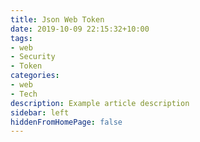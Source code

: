 ```yaml
---
title: Json Web Token
date: 2019-10-09 22:15:32+10:00
tags:
- web
- Security
- Token
categories:
- web
- Tech
description: Example article description
sidebar: left
hiddenFromHomePage: false
---
```






